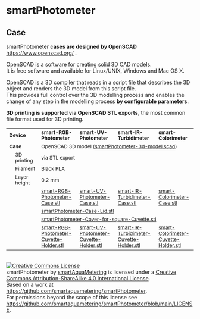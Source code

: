 # smartPhotometer

## Case

smartPhotometer **cases are designed by OpenSCAD** https://www.openscad.org/ .

OpenSCAD is a software for creating solid 3D CAD models.  
It is free software and available for Linux/UNIX, Windows and Mac OS X.

OpenSCAD is a 3D compiler that reads in a script file that describes the 3D object and renders the 3D model from this script file.  
This provides full control over the 3D modelling process and enables the change of any step in the modelling process **by configurable parameters**.

**3D printing is supported via OpenSCAD STL exports**, the most common file format used for 3D printing.

<table>
<tr>
  <td colspan=2><sub><b>Device</b>
  <td colspan=4><sub><b>smart-RGB-Photometer</b>
  <td><sub><b>smart-UV-Photometer</b>
  <td colspan=2><sub><b>smart-IR-Turbidimeter</b>
  <td><sub><b>smart-Colorimeter</b>
</tr>
<tr>
  <td colspan=2><sub><b>Case</b>
  <td colspan=8><sub>OpenSCAD 3D model (<a href='./smartPhotometer-3d-model.scad'>smartPhotometer-3d-model.scad</a>)
</tr>
<tr>
  <td>
  <td><sub>3D printing
  <td colspan=8><sub>via STL export
</tr>
<tr>
  <td>
  <td><sub>Filament
  <td colspan=8><sub>Black PLA
</tr>
<tr>
  <td>
  <td><sub>Layer height
  <td colspan=8><sub>0.2 mm
</tr>
<tr>
  <td colspan=2>
  <td colspan=4><sub><a href='./3d-printing/smart-RGB-Photometer-Case.stl'>smart-RGB-Photometer-Case.stl</a>
  <td><sub><a href='./3d-printing/smart-UV-Photometer-Case.stl'>smart-UV-Photometer-Case.stl</a>
  <td colspan=2><sub><a href='./3d-printing/smart-IR-Turbidimeter-Case.stl'>smart-IR-Turbidimeter-Case.stl</a>
  <td><sub><a href='./3d-printing/smart-Colorimeter-Case.stl'>smart-Colorimeter-Case.stl</a>
</tr>
<tr>
  <td colspan=2>
  <td colspan=8><sub><a href='./3d-printing/smartPhotometer-Case-Lid.stl'>smartPhotometer-Case-Lid.stl</a>
</tr>
<tr>
  <td colspan=2>
  <td colspan=8><sub><a href='./3d-printing/smartPhotometer-Cover-for-square-Cuvette.stl'>smartPhotometer-Cover-for-square-Cuvette.stl</a>
</tr>
<tr>
  <td colspan=2>
  <td colspan=4><sub><a href='./3d-printing/smart-RGB-Photometer-Cuvette-Holder.stl'>smart-RGB-Photometer-Cuvette-Holder.stl</a>
  <td><sub><a href='./3d-printing/smart-UV-Photometer-Cuvette-Holder.stl'>smart-UV-Photometer-Cuvette-Holder.stl</a>
  <td colspan=2><sub><a href='./3d-printing/smart-IR-Turbidimeter-Cuvette-Holder.stl'>smart-IR-Turbidimeter-Cuvette-Holder.stl</a>
  <td><sub><a href='./3d-printing/smart-Colorimeter-Cuvette-Holder.stl'>smart-Colorimeter-Cuvette-Holder.stl</a>
</tr>
</table>
</font>
</br>
<a rel="license" href="http://creativecommons.org/licenses/by-sa/4.0/"><img alt="Creative Commons License" style="border-width:0" src="https://i.creativecommons.org/l/by-sa/4.0/88x31.png" /></a><br /><span xmlns:dct="http://purl.org/dc/terms/" property="dct:title">smartPhotometer</span> by <a xmlns:cc="http://creativecommons.org/ns#" href="https://github.com/smartaquametering" property="cc:attributionName" rel="cc:attributionURL">smartAquaMetering</a> is licensed under a <a rel="license" href="http://creativecommons.org/licenses/by-sa/4.0/">Creative Commons Attribution-ShareAlike 4.0 International License</a>.<br />Based on a work at <a xmlns:dct="http://purl.org/dc/terms/" href="https://github.com/smartaquametering/smartPhotometer" rel="dct:source">https://github.com/smartaquametering/smartPhotometer</a>.<br />For permissions beyond the scope of this license see <a xmlns:cc="http://creativecommons.org/ns#" href="https://github.com/smartaquametering/smartPhotometer/blob/main/LICENSE" rel="cc:morePermissions">https://github.com/smartaquametering/smartPhotometer/blob/main/LICENSE</a>.
